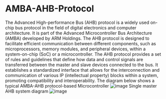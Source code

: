 # AMBA-AHB-Protocol
The Advanced High-performance Bus (AHB) protocol is a widely used on-chip bus protocol in the field of digital electronics and computer architecture. It is part of the Advanced Microcontroller Bus Architecture (AMBA) developed by ARM Holdings. The AHB protocol is designed to facilitate efficient communication between different components, such as microprocessors, memory modules, and peripheral devices, within a system-on-chip (SoC) or a microcontroller. The AHB protocol provides a set of rules and guidelines that define how data and control signals are transferred between the master and slave devices connected to the bus. It establishes a standardized interface that allows for the interconnection and communication of various IP (intellectual property) blocks within a system, promoting compatibility and interoperability.
The diagram below shows a typical AMBA-AHB protocol-based Microcontroller
![image](https://github.com/SaiNageshyr/AMBA-AHB-Protocol/assets/125950769/1f0a3845-8c91-4e31-8033-a4d771f8422e)
Single master AHB system diagram
![image](https://github.com/SaiNageshyr/AMBA-AHB-Protocol/assets/125950769/ea59d8f6-a2ca-4429-8d98-b2cb448522ca)
